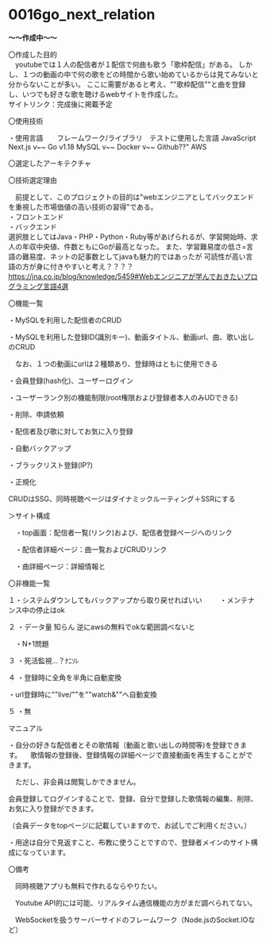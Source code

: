 # 0016go_next_relation

__～～作成中～～__


〇作成した目的				
　youtubeでは１人の配信者が１配信で何曲も歌う「歌枠配信」がある。
しかし、１つの動画の中で何の歌をどの時間から歌い始めているからは見てみないと分からないことが多い。
ここに需要があると考え、""歌枠配信""と曲を登録し、いつでも好きな歌を聴けるwebサイトを作成した。		
	サイトリンク：完成後に掲載予定

 
〇使用技術

・使用言語　　フレームワーク/ライブラリ　テストに使用した言語
	JavaScript　Next.js v~~
	Go v1.18
	MySQL v~~
	Docker v~~
	Github??"
 	AWS

  
〇選定したアーキテクチャ				

   
〇技術選定理由

　前提として、このプロジェクトの目的は"webエンジニアとしてバックエンドを重視した市場価値の高い技術の習得"である。			
	・フロントエンド			
 	・バックエンド			
	選択肢としてはJava・PHP・Python・Ruby等があげられるが、学習開始時、求人の年収中央値、件数ともにGoが最高となった。
 また、学習難易度の低さ=言語の難易度、ネットの記事数としてjavaも魅力的ではあったが
 可読性が高い言語の方が身に付きやすいと考え？？？？	
	https://jna.co.jp/blog/knowledge/5459#Webエンジニアが学んでおきたいプログラミング言語4選			
				
〇機能一覧

・MySQLを利用した配信者のCRUD

・MySQLを利用した登録ID(識別キー)、動画タイトル、動画url、曲、歌い出しのCRUD

 　なお、１つの動画にurlは２種類あり、登録時はともに使用できる
  
・会員登録(hash化)、ユーザーログイン

・ユーザーランク別の機能制限(root権限および登録者本人のみUDできる)

・削除、申請依頼

・配信者及び歌に対してお気に入り登録

・自動バックアップ

・ブラックリスト登録(IP?)

・正規化

CRUDはSSG、同時視聴ページはダイナミックルーティング＋SSRにする 

＞サイト構成

　・top画面：配信者一覧(リンク)および、配信者登録ページへのリンク

　・配信者詳細ページ：曲一覧およびCRUDリンク

　・曲詳細ページ：詳細情報と
  
〇非機能一覧

  １・システムダウンしてもバックアップから取り戻せればいい
　
  　・メンテナンス中の停止はok

  ２ ・データ量 知らん 逆にawsの無料でokな範囲調べないと
   
   　・N+1問題
     
 ３ ・死活監視…？ﾅﾆｿﾚ
 
 ４ ・登録時に全角を半角に自動変換
 
   ・url登録時に""live/""を""watch&""へ自動変換
 
 ５ ・無
 
マニュアル				

 ・自分の好きな配信者とその歌情報（動画と歌い出しの時間等)を登録できます。
　歌情報の登録後、登録情報の詳細ページで直接動画を再生することができます。

　ただし、非会員は閲覧しかできません。
 
 会員登録してログインすることで、登録、自分で登録した歌情報の編集、削除、お気に入り登録ができます。
 
 （会員データをtopページに記載していますので、お試しでご利用ください。）
 
 ・用途は自分で見返すこと、布教に使うことですので、登録者メインのサイト構成になっています。		
				
〇備考

　同時視聴アプリも無料で作れるならやりたい。

　Youtube API的には可能、リアルタイム通信機能の方がまだ調べられてない。

　WebSocketを扱うサーバーサイドのフレームワーク（Node.jsのSocket.IOなど）
